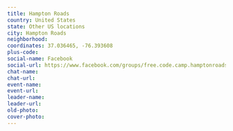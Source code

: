 ```yaml
---
title: Hampton Roads
country: United States
state: Other US locations
city: Hampton Roads
neighborhood: 
coordinates: 37.036465, -76.393608
plus-code:
social-name: Facebook
social-url: https://www.facebook.com/groups/free.code.camp.hamptonroads
chat-name:
chat-url:
event-name:
event-url:
leader-name:
leader-url:
old-photo: 
cover-photo:
---
```

